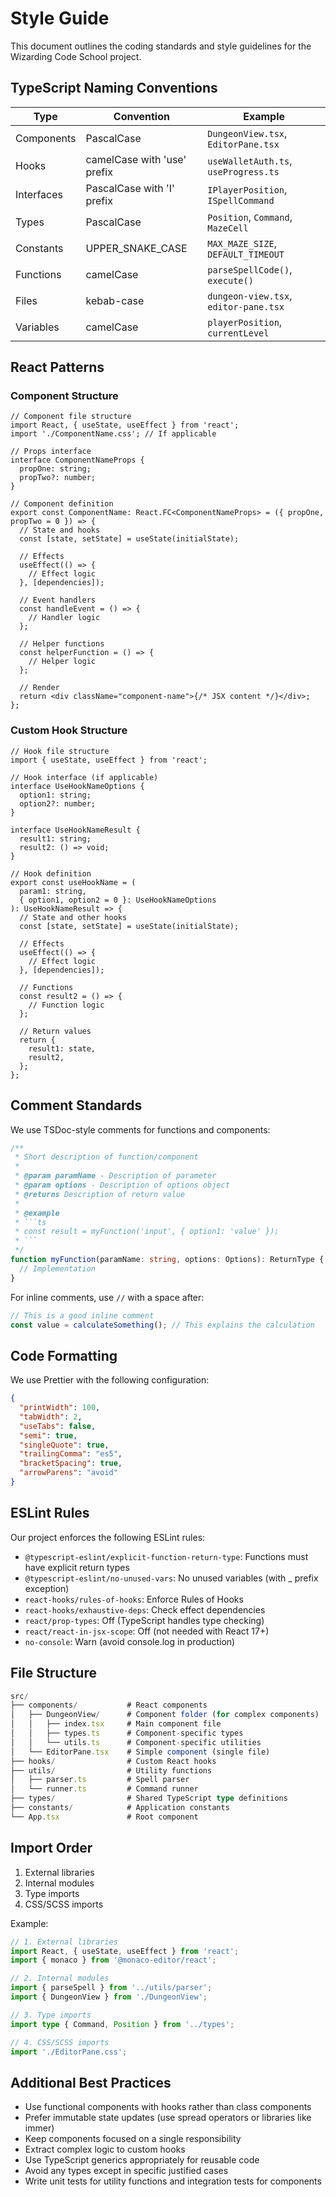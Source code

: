 # Style Guide

This document outlines the coding standards and style guidelines for the
Wizarding Code School project.

## TypeScript Naming Conventions

| Type       | Convention                  | Example                               |
| ---------- | --------------------------- | ------------------------------------- |
| Components | PascalCase                  | `DungeonView.tsx`, `EditorPane.tsx`   |
| Hooks      | camelCase with 'use' prefix | `useWalletAuth.ts`, `useProgress.ts`  |
| Interfaces | PascalCase with 'I' prefix  | `IPlayerPosition`, `ISpellCommand`    |
| Types      | PascalCase                  | `Position`, `Command`, `MazeCell`     |
| Constants  | UPPER_SNAKE_CASE            | `MAX_MAZE_SIZE`, `DEFAULT_TIMEOUT`    |
| Functions  | camelCase                   | `parseSpellCode()`, `execute()`       |
| Files      | kebab-case                  | `dungeon-view.tsx`, `editor-pane.tsx` |
| Variables  | camelCase                   | `playerPosition`, `currentLevel`      |

## React Patterns

### Component Structure

```tsx
// Component file structure
import React, { useState, useEffect } from 'react';
import './ComponentName.css'; // If applicable

// Props interface
interface ComponentNameProps {
  propOne: string;
  propTwo?: number;
}

// Component definition
export const ComponentName: React.FC<ComponentNameProps> = ({ propOne, propTwo = 0 }) => {
  // State and hooks
  const [state, setState] = useState(initialState);

  // Effects
  useEffect(() => {
    // Effect logic
  }, [dependencies]);

  // Event handlers
  const handleEvent = () => {
    // Handler logic
  };

  // Helper functions
  const helperFunction = () => {
    // Helper logic
  };

  // Render
  return <div className="component-name">{/* JSX content */}</div>;
};
```

### Custom Hook Structure

```tsx
// Hook file structure
import { useState, useEffect } from 'react';

// Hook interface (if applicable)
interface UseHookNameOptions {
  option1: string;
  option2?: number;
}

interface UseHookNameResult {
  result1: string;
  result2: () => void;
}

// Hook definition
export const useHookName = (
  param1: string,
  { option1, option2 = 0 }: UseHookNameOptions
): UseHookNameResult => {
  // State and other hooks
  const [state, setState] = useState(initialState);

  // Effects
  useEffect(() => {
    // Effect logic
  }, [dependencies]);

  // Functions
  const result2 = () => {
    // Function logic
  };

  // Return values
  return {
    result1: state,
    result2,
  };
};
```

## Comment Standards

We use TSDoc-style comments for functions and components:

````typescript
/**
 * Short description of function/component
 *
 * @param paramName - Description of parameter
 * @param options - Description of options object
 * @returns Description of return value
 *
 * @example
 * ```ts
 * const result = myFunction('input', { option1: 'value' });
 * ```
 */
function myFunction(paramName: string, options: Options): ReturnType {
  // Implementation
}
````

For inline comments, use `//` with a space after:

```typescript
// This is a good inline comment
const value = calculateSomething(); // This explains the calculation
```

## Code Formatting

We use Prettier with the following configuration:

```json
{
  "printWidth": 100,
  "tabWidth": 2,
  "useTabs": false,
  "semi": true,
  "singleQuote": true,
  "trailingComma": "es5",
  "bracketSpacing": true,
  "arrowParens": "avoid"
}
```

## ESLint Rules

Our project enforces the following ESLint rules:

- `@typescript-eslint/explicit-function-return-type`: Functions must have
  explicit return types
- `@typescript-eslint/no-unused-vars`: No unused variables (with \_ prefix exception)
- `react-hooks/rules-of-hooks`: Enforce Rules of Hooks
- `react-hooks/exhaustive-deps`: Check effect dependencies
- `react/prop-types`: Off (TypeScript handles type checking)
- `react/react-in-jsx-scope`: Off (not needed with React 17+)
- `no-console`: Warn (avoid console.log in production)

## File Structure

```typescript
src/
├── components/           # React components
│   ├── DungeonView/      # Component folder (for complex components)
│   │   ├── index.tsx     # Main component file
│   │   ├── types.ts      # Component-specific types
│   │   └── utils.ts      # Component-specific utilities
│   └── EditorPane.tsx    # Simple component (single file)
├── hooks/                # Custom React hooks
├── utils/                # Utility functions
│   ├── parser.ts         # Spell parser
│   └── runner.ts         # Command runner
├── types/                # Shared TypeScript type definitions
├── constants/            # Application constants
└── App.tsx               # Root component
```

## Import Order

1. External libraries
2. Internal modules
3. Type imports
4. CSS/SCSS imports

Example:

```typescript
// 1. External libraries
import React, { useState, useEffect } from 'react';
import { monaco } from '@monaco-editor/react';

// 2. Internal modules
import { parseSpell } from '../utils/parser';
import { DungeonView } from './DungeonView';

// 3. Type imports
import type { Command, Position } from '../types';

// 4. CSS/SCSS imports
import './EditorPane.css';
```

## Additional Best Practices

- Use functional components with hooks rather than class components
- Prefer immutable state updates (use spread operators or libraries like immer)
- Keep components focused on a single responsibility
- Extract complex logic to custom hooks
- Use TypeScript generics appropriately for reusable code
- Avoid any types except in specific justified cases
- Write unit tests for utility functions and integration tests for components
